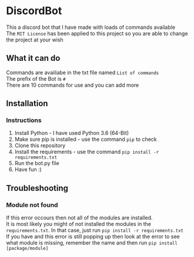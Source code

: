 # DiscordBot

This a discord bot that I have made with loads of commands available  
The `MIT License` has been applied to this project so you are able to change the project at your wish  

## What it can do  

Commands are availiabe in the txt file named `List of commands`  
The prefix of the Bot is `#`  
There are 10 commands for use and you can add more  

## Installation

### Instructions

1. Install Python - I have used Python 3.6 (64-Bit)
2. Make sure pip is installed - use the command `pip` to check
3. Clone this repository
4. Install the requirements - use the command `pip install -r requirements.txt`
5. Run the bot.py file
6. Have fun :)

## Troubleshooting

### Module not found

If this error occours then not all of the modules are installed.  
It is most likely you might of not installed the modules in the `requirements.txt`. In that case, just run `pip install -r requirements.txt`  
If you have and this error is still popping up then look at the error to see what module is missing, remember the name and then run `pip install [package/module]`